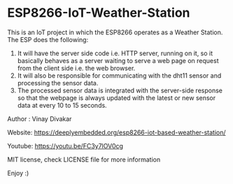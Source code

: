 # ESP8266-IoT-Weather-Station

This is an IoT project in which the ESP8266 operates as a Weather Station. The ESP does the following:

1. It will have the server side code i.e. HTTP server, running on it, so it basically behaves as a server waiting to serve a web page on request from the client side i.e. the web browser.
2. It will also be responsible for communicating with the dht11 sensor and processing the sensor data.
3. The processed sensor data is integrated with the server-side response so that the webpage is always updated with the latest or new sensor data at every 10 to 15 seconds.

Author : Vinay Divakar

Website: https://deeplyembedded.org/esp8266-iot-based-weather-station/

Youtube: https://youtu.be/FC3y7lOV0cg

MIT license, check LICENSE file for more information

Enjoy :)
